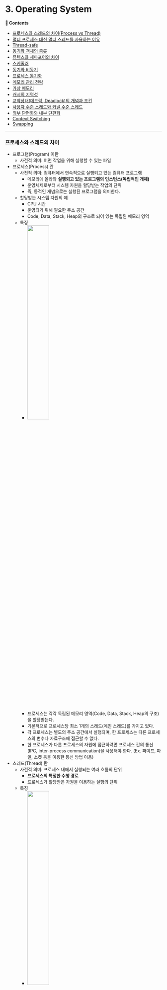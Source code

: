 # 3. Operating System
**:book: Contents**
* [프로세스와 스레드의 차이(Process vs Thread)](#프로세스와-스레드의-차이)
* [멀티 프로세스 대신 멀티 스레드를 사용하는 이유](#멀티-프로세스-대신-멀티-스레드를-사용하는-이유)
* [Thread-safe](#thread-safe)
* [동기화 객체의 종류](#동기화-객체의-종류)
* [뮤텍스와 세마포어의 차이](#뮤텍스와-세마포어의-차이)
* [스케줄러](#스케줄러)
* [동기와 비동기](#동기와-비동기)
* [프로세스 동기화](#프로세스-동기화)
* [메모리 관리 전략](#메모리-관리-전략)
* [가상 메모리](#가상-메모리)
* [캐시의 지역성](#캐시의-지역성)
* [교착상태(데드락, Deadlock)의 개념과 조건](#교착상태의-개념과-조건)
* [사용자 수준 스레드와 커널 수준 스레드](#사용자-수준-스레드,-커널-수준-스레드)
* [외부 단편화와 내부 단편화](#외부-단편화와-내부-단편화)
* [Context Switching](#context-switching)
* [Swapping](#swapping)

---

### 프로세스와 스레드의 차이
* 프로그램(Program) 이란
  * 사전적 의미: 어떤 작업을 위해 실행할 수 있는 파일
* 프로세스(Process) 란
  * 사전적 의미: 컴퓨터에서 연속적으로 실행되고 있는 컴퓨터 프로그램
    * 메모리에 올라와 **실행되고 있는 프로그램의 인스턴스(독립적인 개체)**
    * 운영체제로부터 시스템 자원을 할당받는 작업의 단위
    * 즉, 동적인 개념으로는 실행된 프로그램을 의미한다.
  * 할당받는 시스템 자원의 예
    * CPU 시간
    * 운영되기 위해 필요한 주소 공간
    * Code, Data, Stack, Heap의 구조로 되어 있는 독립된 메모리 영역
  * 특징
    * <img src="./images/process.png" width="40%" height="40%">
    * 프로세스는 각각 독립된 메모리 영역(Code, Data, Stack, Heap의 구조)을 할당받는다.
    * 기본적으로 프로세스당 최소 1개의 스레드(메인 스레드)를 가지고 있다.
    * 각 프로세스는 별도의 주소 공간에서 실행되며, 한 프로세스는 다른 프로세스의 변수나 자료구조에 접근할 수 없다.
    * 한 프로세스가 다른 프로세스의 자원에 접근하려면 프로세스 간의 통신(IPC, inter-process communication)을 사용해야 한다. (Ex. 파이프, 파일, 소켓 등을 이용한 통신 방법 이용)
* 스레드(Thread) 란
  * 사전적 의미: 프로세스 내에서 실행되는 여러 흐름의 단위
    * **프로세스의 특정한 수행 경로**
    * 프로세스가 할당받은 자원을 이용하는 실행의 단위
  * 특징
    * <img src="./images/thread.png" width="40%" height="40%">
    * 스레드는 프로세스 내에서 각각 Stack만 따로 할당받고 Code, Data, Heap 영역은 공유한다.
    * 스레드는 한 프로세스 내에서 동작되는 여러 실행의 흐름으로, 프로세스 내의 주소 공간이나 자원들(힙 공간 등)을 같은 프로세스 내에 스레드끼리 공유하면서 실행된다.
    * 같은 프로세스 안에 있는 여러 스레드들은 같은 힙 공간을 공유한다. 반면에 프로세스는 다른 프로세스의 메모리에 직접 접근할 수 없다.
    * 각각의 스레드는 별도의 레지스터와 스택을 갖고 있지만, 힙 메모리는 서로 읽고 쓸 수 있다.
    * 한 스레드가 프로세스 자원을 변경하면, 다른 이웃 스레드(sibling thread)도 그 변경 결과를 즉시 볼 수 있다.
* 자바 스레드(Java Thread) 란
  * 일반 스레드와 거의 차이가 없으며, JVM가 운영체제의 역할을 한다.
  * 자바에는 프로세스가 존재하지 않고 스레드만 존재하며, 자바 스레드는 JVM에 의해 스케줄되는 실행 단위 코드 블록이다.
  * 자바에서 스레드 스케줄링은 전적으로 JVM에 의해 이루어진다.
  * 아래와 같은 스레드와 관련된 많은 정보들도 JVM이 관리한다.
    * 스레드가 몇 개 존재하는지
    * 스레드로 실행되는 프로그램 코드의 메모리 위치는 어디인지
    * 스레드의 상태는 무엇인지
    * 스레드 우선순위는 얼마인지
  * 즉, 개발자는 자바 스레드로 작동할 스레드 코드를 작성하고, 스레드 코드가 생명을 가지고 실행을 시작하도록 JVM에 요청하는 일 뿐이다.

> :arrow_double_up:[Top](#3-operating-system)    :leftwards_arrow_with_hook:[Back](https://github.com/Do-Hee/tech-interview#3-operating-system)    :information_source:[Home](https://github.com/Do-Hee/tech-interview#tech-interview)
> - [https://gmlwjd9405.github.io/2018/09/14/process-vs-thread.html](https://gmlwjd9405.github.io/2018/09/14/process-vs-thread.html)
> - [https://brunch.co.kr/@kd4/3](https://brunch.co.kr/@kd4/3)
> - [https://magi82.github.io/process-thread/](https://magi82.github.io/process-thread/)
> - [https://jaybdev.net/2017/06/05/Java-3/](https://jaybdev.net/2017/06/05/Java-3/)
> - [http://includestdio.tistory.com/6](http://includestdio.tistory.com/6)
> - [https://lalwr.blogspot.com/2016/02/process-thread.html](https://lalwr.blogspot.com/2016/02/process-thread.html)

### 멀티 프로세스 대신 멀티 스레드를 사용하는 이유
* 쉽게 설명하면, 프로그램을 여러 개 키는 것보다 하나의 프로그램 안에서 여러 작업을 해결하는 것이다.
  * <img src="./images/multi-thread.png" width="50%" height="50%">

1. 자원의 효율성 증대
    * 멀티 프로세스로 실행되는 작업을 멀티 스레드로 실행할 경우, **프로세스를 생성하여 자원을 할당하는 시스템 콜이 줄어들어** 자원을 효율적으로 관리할 수 있다.
        * 프로세스 간의 Context Switching시 단순히 CPU 레지스터 교체 뿐만 아니라 RAM과 CPU 사이의 캐시 메모리에 대한 데이터까지 초기화되므로 오버헤드가 크기 때문
    * 스레드는 프로세스 내의 메모리를 공유하기 때문에 독립적인 프로세스와 달리 스레드 간 데이터를 주고 받는 것이 간단해지고 시스템 자원 소모가 줄어들게 된다.
2. 처리 비용 감소 및 응답 시간 단축
    * 또한 프로세스 간의 통신(IPC)보다 스레드 간의 통신의 비용이 적으므로 작업들 간의 통신의 부담이 줄어든다.
        * 스레드는 Stack 영역을 제외한 모든 메모리를 공유하기 때문
    * 프로세스 간의 전환 속도보다 스레드 간의 전환 속도가 빠르다.
        * Context Switching시 스레드는 Stack 영역만 처리하기 때문

* ***주의할 점!***
  * **동기화 문제**
  * 스레드 간의 자원 공유는 전역 변수(데이터 세그먼트)를 이용하므로 함께 상용할 때 충돌이 발생할 수 있다.

> :arrow_double_up:[Top](#3-operating-system)    :leftwards_arrow_with_hook:[Back](https://github.com/Do-Hee/tech-interview#3-operating-system)    :information_source:[Home](https://github.com/Do-Hee/tech-interview#tech-interview)
> - [http://you9010.tistory.com/136](http://you9010.tistory.com/136)

### Thread-safe
- **Thread-safe란?**
    - 직역하면 **스레드 안전**.
    - 멀티스레드 환경에서 <u>여러 스레드</u>가 동시에 <u>하나의 객체 및 변수(공유 자원)</u>에 접근할 때, 의도한 대로 동작하는 것을 말한다.
    - 이러한 상황을 "Thead-safe하다" 라고 표현한다.
- **Thread-safe하게 구현하기**
    - Thread-safe하기 위해서는 공유 자원에 접근하는 임계영역(critical section)을 동기화 기법으로 제어해줘야 한다.
        - 이를 '상호배제'라고 한다.
    - 동기화 기법으로는 Mutex나 Semaphore 등이 있다.
- **Reentrant**
    - Reentrant는 **재진입성**이라는 의미로, 어떤 함수가 Reentrant하다는 것은 여러 스레드가 동시에 접근해도 언제나 같은 실행 결과를 보장한다는 의미이다.
    - 이를 만족하기 위해서 해당 서브루틴에서는 공유자원을 사용하지 않으면 된다.
        - 예를들어 정적(전역) 변수를 사용하거나 반환하면 안 되고 호출 시 제공된 매개변수만으로 동작해야한다.
    - 따라서, Reentrant하다면 Thread-safe하지만 그 역은 성립하지 않는다.
> :arrow_double_up:[Top](#3-operating-system)    :leftwards_arrow_with_hook:[Back](https://github.com/Do-Hee/tech-interview#3-operating-system)    :information_source:[Home](https://github.com/Do-Hee/tech-interview#tech-interview)

> - [위키백과 - 재진입성](https://ko.wikipedia.org/wiki/%EC%9E%AC%EC%A7%84%EC%9E%85%EC%84%B1)
> - [[OS] Thread Safe란? - 곰팡](gompangs.tistory.com/7)
> - [스레드-안전(Thread-safe)과 재진입가능(Reentrant)의 차이 - 커피한잔의 여유와 코딩](sjava.net/tag/thread-safe/)

### 동기화 객체의 종류
* 스레드 동기화 방법
    1. 실행 순서의 동기화
        * 스레드의 실행순서를 정의하고, 이 순서에 반드시 따르도록 하는 것
    2. 메모리 접근에 대한 동기화
        * 메모리 접근에 있어서 동시접근을 막는 것
        * 실행의 순서가 중요한 상황이 아니고, 한 순간에 하나의 스레드만 접근하면 되는 상황을 의미
* 동기화 기법의 종류
    1. 유저 모드 동기화
        * 커널의 힘을 빌리지 않는(커널 코드가 실행되지 않는) 동기화 기법
        * 성능상 이점, 기능상의 제한
        * **Ex) 크리티컬 섹션 기반의 동기화, 인터락 함수 기반의 동기화**
    2. 커널 모드 동기화
        * 커널에서 제공하는 동기화 기능을 활용하는 방법
        * 커널 모드로의 변경이 필요하고 이는 성능 저하로 이어짐, 다양한 기능 활용 가능
        * **Ex) 뮤텍스 기반의 동기화, 세마포어 기반의 동기화, 이름있는 뮤텍스 기반의 프로세스 동기화, 이벤트 기반의 동기화**

> :arrow_double_up:[Top](#3-operating-system)    :leftwards_arrow_with_hook:[Back](https://github.com/Do-Hee/tech-interview#3-operating-system)    :information_source:[Home](https://github.com/Do-Hee/tech-interview#tech-interview)
> - [http://christin2.tistory.com/entry/Chapter-13-%EC%93%B0%EB%A0%88%EB%93%9C-%EB%8F%99%EA%B8%B0%ED%99%94-%EA%B8%B0%EB%B2%95-1](http://christin2.tistory.com/entry/Chapter-13-%EC%93%B0%EB%A0%88%EB%93%9C-%EB%8F%99%EA%B8%B0%ED%99%94-%EA%B8%B0%EB%B2%95-1)
> - [https://m.blog.naver.com/PostView.nhn?blogId=smuoon4680&logNo=50127179815&proxyReferer=https%3A%2F%2Fwww.google.co.kr%2F](https://m.blog.naver.com/PostView.nhn?blogId=smuoon4680&logNo=50127179815&proxyReferer=https%3A%2F%2Fwww.google.co.kr%2F)

### 뮤텍스와 세마포어의 차이
* 뮤텍스(Mutex)
    * 공유된 자원의 데이터를 **여러 스레드가** 접근하는 것을 막는 것
    * 상호배제라고도 하며, Critical Section을 가진 스레드의 Running time이 서로 겹치지 않도록 각각 단독으로 실행하게 하는 기술이다.
    * 다중 프로세스들의 공유 리소스에 대한 접근을 조율하기 위해 synchronized 또는 lock을 사용한다.
        * 즉, 뮤텍스 객체를 두 스레드가 동시에 사용할 수 없다.
* 세마포어(Semaphore)
    * 공유된 자원의 데이터를 **여러 프로세스가** 접근하는 것을 막는 것
    * 리소스 상태를 나타내는 간단한 카운터로 생각할 수 있다.
        * 운영체제 또는 커널의 한 지정된 저장장치 내의 값이다.
        * 일반적으로 비교적 긴 시간을 확보하는 리소스에 대해 이용한다.
        * 유닉스 시스템 프로그래밍에서 세마포어는 운영체제의 리소스를 경쟁적으로 사용하는 다중 프로세스에서 행동을 조정하거나 또는 동기화 시키는 기술이다.
    * 공유 리소스에 접근할 수 있는 프로세스의 최대 허용치만큼 동시에 사용자가 접근하여 사용할 수 있다.
    * 각 프로세스는 세마포어 값은 확인하고 변경할 수 있다.
        * 1) 사용 중이지 않는 자원의 경우 그 프로세스가 즉시 자원을 사용할 수 있다.
        * 2) 이미 다른 프로세스에 의해 사용 중이라는 사실을 알게 되면 재시도하기 전에 일정 시간을 기다려야 한다.
        * 세마포어를 사용하는 프로세스는 그 값을 확인하고, 자원을 사용하는 동안에는 그 값을 변경함으로써 다른 세마포어 사용자들이 기다리도록 해야한다.
    * 세마포어는 이진수 (0 또는 1)를 사용하거나, 또는 추가적인 값을 가질 수도 있다.
* 차이
    1. 가장 큰 차이점은 관리하는 **동기화 대상의 개수**
        * Mutex는 동기화 대상이 오직 하나뿐일 때, Semaphore는 동기화 대상이 하나 이상일 때 사용한다.
    2. Semaphore는 Mutex가 될 수 있지만 Mutex는 Semaphore가 될 수 없다.
        * Mutex는 상태가 0, 1 두 개 뿐인 binary Semaphore
    3. Semaphore는 소유할 수 없는 반면, Mutex는 소유가 가능하며 소유주가 이에 대한 책임을 가진다.
        * Mutex 의 경우 상태가 두개 뿐인 lock 이므로 lock 을 가질 수 있다.
    4. Mutex의 경우 Mutex를 소유하고 있는 스레드가 이 Mutex를 해제할 수 있다. 하지만 Semaphore의 경우 이러한 Semaphore를 소유하지 않는 스레드가 Semaphore를 해제할 수 있다.
    5. Semaphore는 시스템 범위에 걸쳐있고 파일시스템상의 파일 형태로 존재하는 반면 Mutex는 프로세스 범위를 가지며 프로세스가 종료될 때 자동으로 Clean up 된다.

> :arrow_double_up:[Top](#3-operating-system)    :leftwards_arrow_with_hook:[Back](https://github.com/Do-Hee/tech-interview#3-operating-system)    :information_source:[Home](https://github.com/Do-Hee/tech-interview#tech-interview)
> - [http://jwprogramming.tistory.com/13](http://jwprogramming.tistory.com/13)

### 스케줄러
> :arrow_double_up:[Top](#3-operating-system)    :leftwards_arrow_with_hook:[Back](https://github.com/Do-Hee/tech-interview#3-operating-system)    :information_source:[Home](https://github.com/Do-Hee/tech-interview#tech-interview)
> - []()

### 동기와 비동기
> :arrow_double_up:[Top](#3-operating-system)    :leftwards_arrow_with_hook:[Back](https://github.com/Do-Hee/tech-interview#3-operating-system)    :information_source:[Home](https://github.com/Do-Hee/tech-interview#tech-interview)
> - []()


### 프로세스 동기화
> :arrow_double_up:[Top](#3-operating-system)    :leftwards_arrow_with_hook:[Back](https://github.com/Do-Hee/tech-interview#3-operating-system)    :information_source:[Home](https://github.com/Do-Hee/tech-interview#tech-interview)
> - []()

### 메모리 관리 전략
> :arrow_double_up:[Top](#3-operating-system)    :leftwards_arrow_with_hook:[Back](https://github.com/Do-Hee/tech-interview#3-operating-system)    :information_source:[Home](https://github.com/Do-Hee/tech-interview#tech-interview)
> - []()

### 가상 메모리
> :arrow_double_up:[Top](#3-operating-system)    :leftwards_arrow_with_hook:[Back](https://github.com/Do-Hee/tech-interview#3-operating-system)    :information_source:[Home](https://github.com/Do-Hee/tech-interview#tech-interview)
> - []()

### 캐시의 지역성
> :arrow_double_up:[Top](#3-operating-system)    :leftwards_arrow_with_hook:[Back](https://github.com/Do-Hee/tech-interview#3-operating-system)    :information_source:[Home](https://github.com/Do-Hee/tech-interview#tech-interview)
> - []()

### 교착상태의 개념과 조건
* 교착상태(데드락, Deadlock) 란
  * 첫 번째 스레드는 두 번째 스레드가 들고 있는 객체의 락이 풀리기를 기다리고 있고, 두 번째 스레드 역시 첫 번째 스레드가 들고 있는 객체의 락이 풀리기를 기다리는 상황을 일컷는다.
  * 모든 스레드가 락이 풀리기를 기다리고 있기 때문에, 무한 대기 상태에 빠지게 된다. 이런 스레드를 교착상태에 빠졌다고 한다.
* 교착상태의 4가지 조건
  1. 상호 배제(mutual exclusion)
      * 한 번에 한 프로세스만 공유 자원을 사용할 수 있다.
      * 좀 더 정확하게는, 공유 자원에 대한 접근 권한이 제한된다. 자원의 양이 제한되어 있더라도 교착상태는 발생할 수 있다.
  2. 들고 기다리기(hold and wait) = **점유대기**
      * 공유 자원에 대한 접근 권한을 갖고 있는 프로세스가, 그 접근 권한을 양보하지 않은 상태에서 다른 자원에 대한 접근 권한을 요구할 수 있다.
  3. 선취(preemption) 불가능 = **비선점**
      * 한 프로세스가 다른 프로세스의 자원 접근 권한을 강제로 취소할 수 없다.
  4. 대기 상태의 사이클(circular wait) = **순환대기**
      * 두 개 이상의 프로세스가 자원 접근을 기다리는데, 그 관계에 사이클이 존재한다.
* 교착상태 방지
  * 4가지 조건들 가운데 하나를 제거하면 된다.
  * 공유 자원 중 많은 경우가 한 번에 한 프로세스만 사용할 수 있기 때문에(예를 들어, 프린트) 1번 조건은 제거하기 어렵다.
  * 대부분의 교착상태 방지 알고리즘은 4번 조건, 즉 대기 상태의 사이클이 발생하는 일을 막는 데 초점이 맞춰져 있다.

> :arrow_double_up:[Top](#3-operating-system)    :leftwards_arrow_with_hook:[Back](https://github.com/Do-Hee/tech-interview#3-operating-system)    :information_source:[Home](https://github.com/Do-Hee/tech-interview#tech-interview)
> - [코딩 인터뷰 완전 분석, 프로그래밍인사이트](https://www.kyobobook.co.kr/product/detailViewKor.laf?mallGb=KOR&ejkGb=KOR&barcode=9788966263080&OV_REFFER=http://click.linkprice.com/click.php?m=kbbook&a=A100532541&l=9999&l_cd1=0&u_id=jm0gctc7ca029ofs02yqe&l_cd2=0&tu=https%3A%2F%2Fwww.kyobobook.co.kr%2Fproduct%2FdetailViewKor.laf%3FmallGb%3DKOR%26ejkGb%3DKOR%26barcode%3D9788966263080)

### 사용자 수준 스레드와 커널 수준 스레드
> :arrow_double_up:[Top](#3-operating-system)    :leftwards_arrow_with_hook:[Back](https://github.com/Do-Hee/tech-interview#3-operating-system)    :information_source:[Home](https://github.com/Do-Hee/tech-interview#tech-interview)
> - []()

### 외부 단편화와 내부 단편화
> :arrow_double_up:[Top](#3-operating-system)    :leftwards_arrow_with_hook:[Back](https://github.com/Do-Hee/tech-interview#3-operating-system)    :information_source:[Home](https://github.com/Do-Hee/tech-interview#tech-interview)
> - []()

### Context Switching
> :arrow_double_up:[Top](#3-operating-system)    :leftwards_arrow_with_hook:[Back](https://github.com/Do-Hee/tech-interview#3-operating-system)    :information_source:[Home](https://github.com/Do-Hee/tech-interview#tech-interview)

* Context Switching이란?
    * 현재 진행하고 있는 Task(Process, Thread)의 상태를 저장하고 다음 진행할 Task의 상태 값을 읽어 적용하는 과정을 말한다. 
* Context Switching 과정
    1. Task의 대부분 정보는 Register에 저장되고 PCB(Process Control Block)로 관리된다. 
    2. 현재 실행하고 있는 Task의 PCB 정보를 저장한다. (Process Stack, Ready Queue)
    3. 다음 실행할 Task의 PCB 정보를 읽어 Register에 적재하고 CPU가 이전에 진행했던 과정을 연속적으로 수행할 수 있다.
* Context Switching Cost (Process vs Thread)
    * Process Context Switching 비용 > Thread Context Switching 비용
    * Thread는 Stack 영역을 제외한 모든 메모리를 공유하므로 Context Switching 수행 시 Stack 영역만 변경하면 되기 때문에 비용이 적게 든다. 

> - [Context Switching이란?](https://nesoy.github.io/articles/2018-11/Context-Switching)

### Swapping
> :arrow_double_up:[Top](#3-operating-system)    :leftwards_arrow_with_hook:[Back](https://github.com/Do-Hee/tech-interview#3-operating-system)    :information_source:[Home](https://github.com/Do-Hee/tech-interview#tech-interview)
> - []()

---

## Reference
> - []()


## :house: [Home](https://github.com/Do-Hee/tech-interview)

